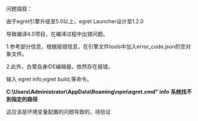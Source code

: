 问题描叙：

由于egret引擎升级至5.0以上，egret Launcher设计至1.2.0

导致编译4.0项目，在编译过程中出错问题。

1.参考部分信息，根据报错信息，在引擎文件tools中加入error_code.json的空对象文件。

2.此外，白鹭自身IDE编辑器，依然存在报错。

输入 egret info,egret build,等命令。

**C:\Users\Administrator\AppData\Roaming\npm\egret.cmd" info**
**系统找不到指定的路径**

这应该是环境变量配置的问题导致的，待验证



